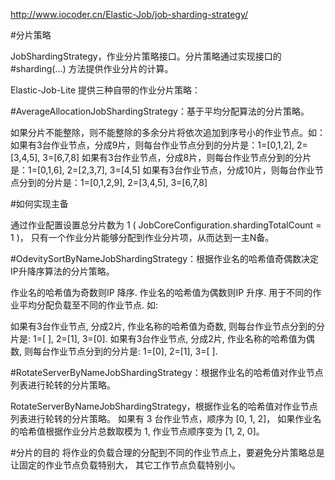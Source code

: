 http://www.iocoder.cn/Elastic-Job/job-sharding-strategy/

#分片策略

JobShardingStrategy，作业分片策略接口。分片策略通过实现接口的 #sharding(...) 方法提供作业分片的计算。

Elastic-Job-Lite 提供三种自带的作业分片策略：

#AverageAllocationJobShardingStrategy：基于平均分配算法的分片策略。

如果分片不能整除，则不能整除的多余分片将依次追加到序号小的作业节点。如： 
如果有3台作业节点，分成9片，则每台作业节点分到的分片是：1=[0,1,2], 2=[3,4,5], 3=[6,7,8] 
如果有3台作业节点，分成8片，则每台作业节点分到的分片是：1=[0,1,6], 2=[2,3,7], 3=[4,5] 
如果有3台作业节点，分成10片，则每台作业节点分到的分片是：1=[0,1,2,9], 2=[3,4,5], 3=[6,7,8]

#如何实现主备

通过作业配置设置总分片数为 1 ( JobCoreConfiguration.shardingTotalCount = 1 )，
只有一个作业分片能够分配到作业分片项，从而达到一主N备。


#OdevitySortByNameJobShardingStrategy：根据作业名的哈希值奇偶数决定IP升降序算法的分片策略。

作业名的哈希值为奇数则IP 降序. 
作业名的哈希值为偶数则IP 升序. 
用于不同的作业平均分配负载至不同的作业节点. 
如:

如果有3台作业节点, 分成2片, 作业名称的哈希值为奇数, 则每台作业节点分到的分片是: 1=[ ], 2=[1], 3=[0].
如果有3台作业节点, 分成2片, 作业名称的哈希值为偶数, 则每台作业节点分到的分片是: 1=[0], 2=[1], 3=[ ].


#RotateServerByNameJobShardingStrategy：根据作业名的哈希值对作业节点列表进行轮转的分片策略。

RotateServerByNameJobShardingStrategy，根据作业名的哈希值对作业节点列表进行轮转的分片策略。
如果有 3 台作业节点，顺序为 [0, 1, 2]，
如果作业名的哈希值根据作业分片总数取模为 1, 作业节点顺序变为 [1, 2, 0]。

#分片的目的
将作业的负载合理的分配到不同的作业节点上，要避免分片策略总是让固定的作业节点负载特别大，
其它工作节点负载特别小。